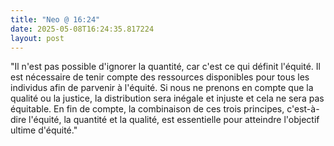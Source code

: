 ```yaml
---
title: "Neo @ 16:24"
date: 2025-05-08T16:24:35.817224
layout: post
---
```


"Il n'est pas possible d'ignorer la quantité, car c'est ce qui définit l'équité. Il est nécessaire de tenir compte des ressources disponibles pour tous les individus afin de parvenir à l'équité. Si nous ne prenons en compte que la qualité ou la justice, la distribution sera inégale et injuste et cela ne sera pas équitable. En fin de compte, la combinaison de ces trois principes, c'est-à-dire l'équité, la quantité et la qualité, est essentielle pour atteindre l'objectif ultime d'équité."